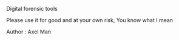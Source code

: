 Digital forensic tools



Please use it for good and at your own risk, You know what I mean 

Author : Axel Man 
